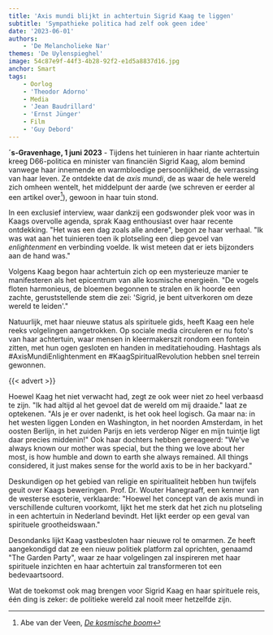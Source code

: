 ```yaml
---
title: 'Axis mundi blijkt in achtertuin Sigrid Kaag te liggen'
subtitle: 'Sympathieke politica had zelf ook geen idee'
date: '2023-06-01'
authors:
    - 'De Melancholieke Nar'
themes: 'De Uylenspieghel'
image: 54c87e9f-44f3-4b28-92f2-e1d5a8837d16.jpg
anchor: Smart
tags:
    - Oorlog
    - 'Theodor Adorno'
    - Media
    - 'Jean Baudrillard'
    - 'Ernst Jünger'
    - Film
    - 'Guy Debord'
---
```


**´s-Gravenhage, 1 juni 2023** - Tijdens het tuinieren in haar riante achtertuin kreeg D66-politica en minister van financiën Sigrid Kaag, alom bemind vanwege haar innemende en warmbloedige persoonlijkheid, de verrassing van haar leven. Ze ontdekte dat de _axis mundi_, de as waar de hele wereld zich omheen wentelt, het middelpunt der aarde (we schreven er eerder al een artikel over[^1]), gewoon in haar tuin stond.

In een exclusief interview, waar dankzij een godswonder plek voor was in Kaags overvolle agenda,  sprak Kaag enthousiast over haar recente ontdekking. "Het was een dag zoals alle andere", begon ze haar verhaal. "Ik was wat aan het tuinieren toen ik plotseling een diep gevoel van _enlightenment_ en verbinding voelde. Ik wist meteen dat er iets bijzonders aan de hand was."

Volgens Kaag begon haar achtertuin zich op een mysterieuze manier te manifesteren als het epicentrum van alle kosmische energieën. "De vogels floten harmonieus, de bloemen begonnen te stralen en ik hoorde een zachte, geruststellende stem die zei: 'Sigrid, je bent uitverkoren om deze wereld te leiden'."

Natuurlijk, met haar nieuwe status als spirituele gids, heeft Kaag een hele reeks volgelingen aangetrokken. Op sociale media circuleren er nu foto's van haar achtertuin, waar mensen in kleermakerszit rondom een fontein zitten, met hun ogen gesloten en handen in meditatiehouding. Hashtags als #AxisMundiEnlightenment en #KaagSpiritualRevolution hebben snel terrein gewonnen.

{{< advert >}}

Hoewel Kaag het niet verwacht had, zegt ze ook weer niet zo heel verbaasd te zijn. "Ik had altijd al het gevoel dat de wereld om mij draaide." laat ze optekenen. "Als je er over nadenkt, is het ook heel logisch. Ga maar na: in het westen liggen Londen en Washington, in het noorden Amsterdam, in het oosten Berlijn, in het zuiden Parijs en iets verderop Niger en mijn tuintje ligt daar precies middenin!" Ook haar dochters hebben gereageerd: "We've always known our mother was special, but the thing we love about her most, is how humble and down to earth she always remained. All things considered, it just makes sense for the world axis to be in her backyard."

Deskundigen op het gebied van religie en spiritualiteit hebben hun twijfels geuit over Kaags beweringen. Prof. Dr. Wouter Hanegraaff, een kenner van de westerse esoterie, verklaarde: "Hoewel het concept van de axis mundi in verschillende culturen voorkomt, lijkt het me sterk dat het zich nu plotseling in een achtertuin in Nederland bevindt. Het lijkt eerder op een geval van spirituele grootheidswaan."

Desondanks lijkt Kaag vastbesloten haar nieuwe rol te omarmen. Ze heeft aangekondigd dat ze een nieuw politiek platform zal oprichten, genaamd "The Garden Party", waar ze haar volgelingen zal inspireren met haar spirituele inzichten en haar achtertuin zal transformeren tot een bedevaartsoord.

Wat de toekomst ook mag brengen voor Sigrid Kaag en haar spirituele reis, één ding is zeker: de politieke wereld zal nooit meer hetzelfde zijn.

[^1]: Abe van der Veen, _[De kosmische boom](https://reactionair.nl/artikelen/de-kosmische-boom/)_
